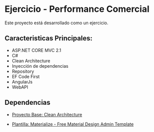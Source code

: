   

# Ejercicio - Performance Comercial

  

Este proyecto está desarrollado como un ejercicio.

  

## Caracteristicas Principales:

 - ASP.NET CORE MVC 2.1  
 - C# 
 - Clean Architecture 
 - Inyección de dependencias
 - Repository
 - EF Code First
 - AngularJs
 - WebAPI

## Dependencias

  

-  [Proyecto Base: Clean Architecture ](https://github.com/ardalis/CleanArchitecture)

-  [Plantilla:  Materialize - Free Material Design Admin Template](https://github.com/rahmato/free-materialize-material-design-admin-template)

  